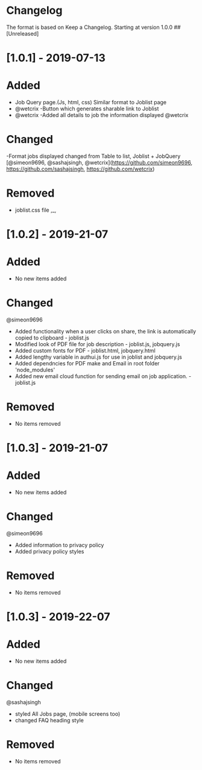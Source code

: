 # Changelog 
The format is based on Keep a Changelog. Starting at version 1.0.0 ##[Unreleased]

# [1.0.1] - 2019-07-13

 # Added

- Job Query page.(Js, html, css) Similar format to Joblist page 
- @wetcrix -Button which generates sharable link to Joblist 
- @wetcrix -Added all details to job the information displayed @wetcrix

 # Changed

-Format jobs displayed changed from Table to list, Joblist + JobQuery [@simeon9696, @sashajsingh, @wetcrix](https://github.com/simeon9696, https://github.com/sashajsingh, https://github.com/wetcrix)

 # Removed

 - joblist.css file ,_,


# [1.0.2] - 2019-21-07

 # Added

 - No new items added

 # Changed
  @simeon9696
- Added functionality when a user clicks on share, the link is automatically copied to clipboard  - joblist.js
- Modified look of PDF file for job description - joblist.js, jobquery.js
- Added custom fonts for PDF - joblist.html, jobquery.html
- Added lengthy variable in authui.js for use in joblist and jobquery.js
- Added dependncies for PDF make and Email in root folder 'node_modules'
- Added new email cloud function for sending email on job application. - joblist.js

 # Removed
- No items removed


# [1.0.3] - 2019-21-07

 # Added

 - No new items added

 # Changed
  @simeon9696
- Added information to privacy policy 
- Added privacy policy styles


 # Removed
- No items removed

# [1.0.3] - 2019-22-07

 # Added

 - No new items added

 # Changed
  @sashajsingh
- styled All Jobs page, (mobile screens too)
- changed FAQ heading style


 # Removed
- No items removed
